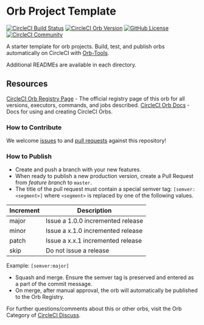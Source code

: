 # Orb Project Template

[![CircleCI Build Status](https://circleci.com/gh/andrezammit/az-build-env-orb.svg?style=shield "CircleCI Build Status")](https://circleci.com/gh/andrezammit/az-build-env-orb) [![CircleCI Orb Version](https://badges.circleci.com/orbs/andrezammit/az-build-env-orb.svg)](https://circleci.com/orbs/registry/orb/andrezammit/az-build-env-orb) [![GitHub License](https://img.shields.io/badge/license-MIT-lightgrey.svg)](https://raw.githubusercontent.com/andrezammit/az-build-env-orb/master/LICENSE) [![CircleCI Community](https://img.shields.io/badge/community-CircleCI%20Discuss-343434.svg)](https://discuss.circleci.com/c/ecosystem/orbs)



A starter template for orb projects. Build, test, and publish orbs automatically on CircleCI with [Orb-Tools](https://circleci.com/orbs/registry/orb/circleci/orb-tools).

Additional READMEs are available in each directory.



## Resources

[CircleCI Orb Registry Page](https://circleci.com/orbs/registry/orb/andrezammit/az-build-env-orb) - The official registry page of this orb for all versions, executors, commands, and jobs described.
[CircleCI Orb Docs](https://circleci.com/docs/2.0/orb-intro/#section=configuration) - Docs for using and creating CircleCI Orbs.

### How to Contribute

We welcome [issues](https://github.com/andrezammit/az-build-env-orb/issues) to and [pull requests](https://github.com/andrezammit/az-build-env-orb/pulls) against this repository!

### How to Publish
* Create and push a branch with your new features.
* When ready to publish a new production version, create a Pull Request from _feature branch_ to `master`.
* The title of the pull request must contain a special semver tag: `[semver:<segment>]` where `<segment>` is replaced by one of the following values.

| Increment | Description|
| ----------| -----------|
| major     | Issue a 1.0.0 incremented release|
| minor     | Issue a x.1.0 incremented release|
| patch     | Issue a x.x.1 incremented release|
| skip      | Do not issue a release|

Example: `[semver:major]`

* Squash and merge. Ensure the semver tag is preserved and entered as a part of the commit message.
* On merge, after manual approval, the orb will automatically be published to the Orb Registry.


For further questions/comments about this or other orbs, visit the Orb Category of [CircleCI Discuss](https://discuss.circleci.com/c/orbs).

